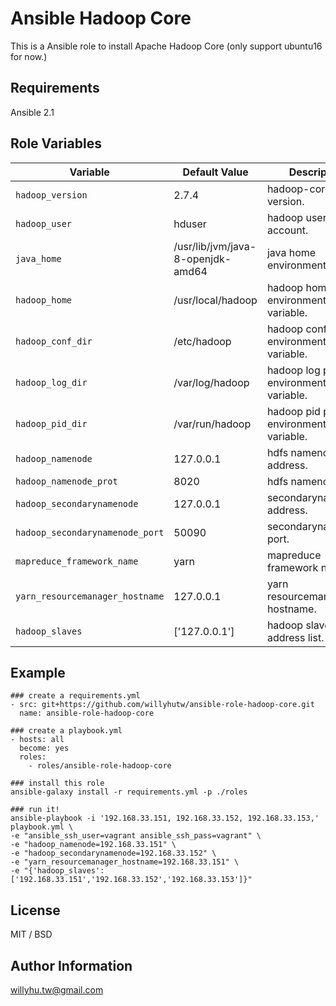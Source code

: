 # Ansible Hadoop Core

This is a Ansible role to install Apache Hadoop Core (only support ubuntu16 for now.)

## Requirements

Ansible 2.1

## Role Variables

|Variable|Default Value|Description|
|---|---|---|
```hadoop_version```|2.7.4|hadoop-core version.
```hadoop_user```|hduser|hadoop user account.
```java_home```|/usr/lib/jvm/java-8-openjdk-amd64|java home environment variable
```hadoop_home```|/usr/local/hadoop|hadoop home environment variable.
```hadoop_conf_dir```|/etc/hadoop|hadoop conf path environment variable.
```hadoop_log_dir```|/var/log/hadoop|hadoop log path environment variable.
```hadoop_pid_dir```|/var/run/hadoop|hadoop pid path environment variable.
```hadoop_namenode```|127.0.0.1|hdfs namenode address.
```hadoop_namenode_prot```|8020|hdfs namenode port.
```hadoop_secondarynamenode```|127.0.0.1|secondarynamenode address.
```hadoop_secondarynamenode_port```|50090|secondarynamenode port.
```mapreduce_framework_name```|yarn|mapreduce framework name.
```yarn_resourcemanager_hostname```|127.0.0.1| yarn resourcemanager hostname.
```hadoop_slaves```|['127.0.0.1']|hadoop slave address list.

## Example
```
### create a requirements.yml
- src: git+https://github.com/willyhutw/ansible-role-hadoop-core.git
  name: ansible-role-hadoop-core

### create a playbook.yml
- hosts: all
  become: yes
  roles:
    - roles/ansible-role-hadoop-core

### install this role
ansible-galaxy install -r requirements.yml -p ./roles

### run it!
ansible-playbook -i '192.168.33.151, 192.168.33.152, 192.168.33.153,' playbook.yml \
-e "ansible_ssh_user=vagrant ansible_ssh_pass=vagrant" \
-e "hadoop_namenode=192.168.33.151" \
-e "hadoop_secondarynamenode=192.168.33.152" \
-e "yarn_resourcemanager_hostname=192.168.33.151" \
-e "{'hadoop_slaves':['192.168.33.151','192.168.33.152','192.168.33.153']}"
```

## License

MIT / BSD

## Author Information

willyhu.tw@gmail.com

